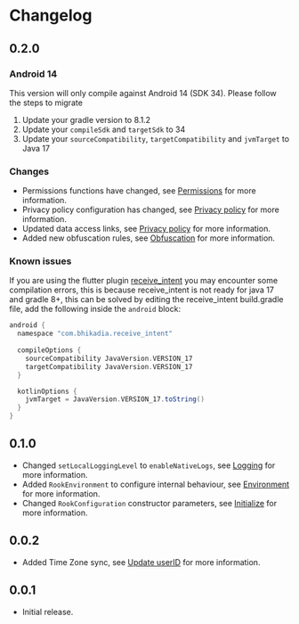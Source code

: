 # Changelog

## 0.2.0

### Android 14

This version will only compile against Android 14 (SDK 34). Please follow the steps to migrate

1. Update your gradle version to 8.1.2
2. Update your `compileSdk` and `targetSdk` to 34
3. Update your `sourceCompatibility`, `targetCompatibility` and `jvmTarget` to Java 17

### Changes

* Permissions functions have changed, see [Permissions](README.md#permissions) for more information.
* Privacy policy configuration has changed, see [Privacy policy](README.md#privacy-policy) for more information.
* Updated data access links, see [Privacy policy](README.md#request-data-access) for more information.
* Added new obfuscation rules, see [Obfuscation](README.md#obfuscation) for more information.

### Known issues

If you are using the flutter plugin [receive_intent](https://pub.dev/packages/receive_intent) you may encounter some
compilation errors, this is because receive_intent is not ready for java 17 and gradle 8+, this can be solved by editing
the receive_intent build.gradle file, add the following inside the `android` block:

```groovy
android {
  namespace "com.bhikadia.receive_intent"
  
  compileOptions {
    sourceCompatibility JavaVersion.VERSION_17
    targetCompatibility JavaVersion.VERSION_17
  }

  kotlinOptions {
    jvmTarget = JavaVersion.VERSION_17.toString()
  }
}
```

## 0.1.0

* Changed `setLocalLoggingLevel` to `enableNativeLogs`, see [Logging](README.md#logging) for more information.
* Added `RookEnvironment` to configure internal behaviour, see [Environment](README.md#environment) for more information.
* Changed `RookConfiguration` constructor parameters, see [Initialize](README.md#initialize) for more information.

## 0.0.2

* Added Time Zone sync, see [Update userID](README.md#update-userid) for more information.

## 0.0.1

* Initial release.
